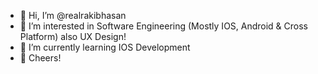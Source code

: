 - 👋 Hi, I’m @realrakibhasan
- 👀 I’m interested in Software Engineering (Mostly IOS, Android & Cross Platform) also UX Design!
- 🌱 I’m currently learning IOS Development
- 🥂 Cheers!
     

<!---
realrakibhasan/realrakibhasan is a ✨ special ✨ repository because its `README.md` (this file) appears on your GitHub profile.
You can click the Preview link to take a look at your changes.
--->
